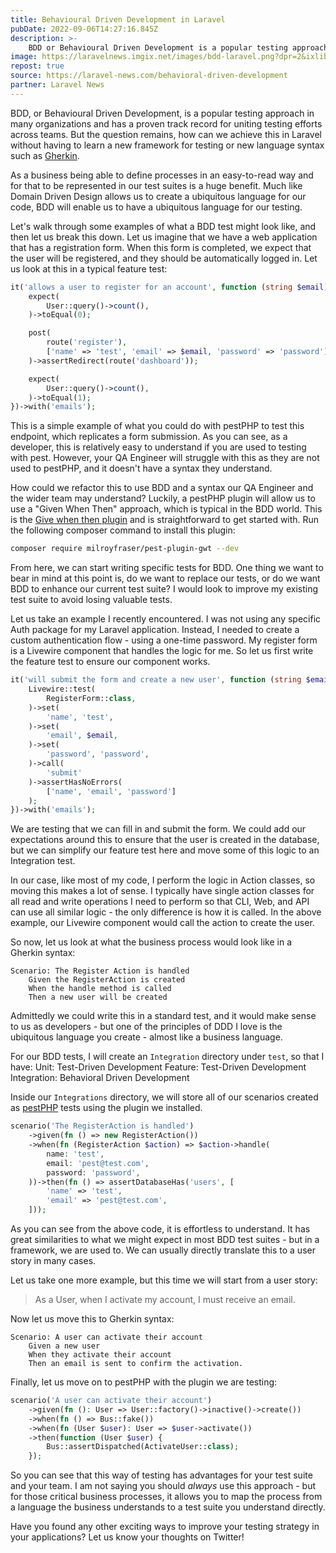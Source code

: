 ```yaml
---
title: Behavioural Driven Development in Laravel
pubDate: 2022-09-06T14:27:16.845Z
description: >-
    BDD or Behavioural Driven Development is a popular testing approach in many organizations and has a proven track record for uniting testing efforts in teams.
image: https://laravelnews.imgix.net/images/bdd-laravel.png?dpr=2&ixlib=php-3.3.1
repost: true
source: https://laravel-news.com/behavioral-driven-development
partner: Laravel News
---
```


BDD, or Behavioural Driven Development, is a popular testing approach in many organizations and has a proven track record for uniting testing efforts across teams. But the question remains, how can we achieve this in Laravel without having to learn a new framework for testing or new language syntax such as [Gherkin](https://cucumber.io/docs/gherkin/).

As a business being able to define processes in an easy-to-read way and for that to be represented in our test suites is a huge benefit. Much like Domain Driven Design allows us to create a ubiquitous language for our code, BDD will enable us to have a ubiquitous language for our testing.

Let's walk through some examples of what a BDD test might look like, and then let us break this down. Let us imagine that we have a web application that has a registration form. When this form is completed, we expect that the user will be registered, and they should be automatically logged in. Let us look at this in a typical feature test:

```php
it('allows a user to register for an account', function (string $email) {
	expect(
		User::query()->count(),
	)->toEqual(0);

	post(
		route('register'),
		['name' => 'test', 'email' => $email, 'password' => 'password']
	)->assertRedirect(route('dashboard'));

	expect(
		User::query()->count(),
	)->toEqual(1);
})->with('emails');
```

This is a simple example of what you could do with pestPHP to test this endpoint, which replicates a form submission. As you can see, as a developer, this is relatively easy to understand if you are used to testing with pest. However, your QA Engineer will struggle with this as they are not used to pestPHP, and it doesn't have a syntax they understand.

How could we refactor this to use BDD and a syntax our QA Engineer and the wider team may understand? Luckily, a pestPHP plugin will allow us to use a "Given When Then" approach, which is typical in the BDD world. This is the [Give when then plugin](https://laravel-news.com/pest-given-when-then) and is straightforward to get started with. Run the following composer command to install this plugin:

```bash
composer require milroyfraser/pest-plugin-gwt --dev
```

From here, we can start writing specific tests for BDD. One thing we want to bear in mind at this point is, do we want to replace our tests, or do we want BDD to enhance our current test suite? I would look to improve my existing test suite to avoid losing valuable tests.

Let us take an example I recently encountered. I was not using any specific Auth package for my Laravel application. Instead, I needed to create a custom authentication flow - using a one-time password. My register form is a Livewire component that handles the logic for me. So let us first write the feature test to ensure our component works.

```php
it('will submit the form and create a new user', function (string $email) {
	Livewire::test(
		RegisterForm::class,
	)->set(
		'name', 'test',
	)->set(
		'email', $email,
	)->set(
		'password', 'password',
	)->call(
		'submit'
	)->assertHasNoErrors(
		['name', 'email', 'password']
	);
})->with('emails');
```

We are testing that we can fill in and submit the form. We could add our expectations around this to ensure that the user is created in the database, but we can simplify our feature test here and move some of this logic to an Integration test.

In our case, like most of my code, I perform the logic in Action classes, so moving this makes a lot of sense. I typically have single action classes for all read and write operations I need to perform so that CLI, Web, and API can use all similar logic - the only difference is how it is called. In the above example, our Livewire component would call the action to create the user.

So now, let us look at what the business process would look like in a Gherkin syntax:

```gherkin
Scenario: The Register Action is handled
	Given the RegisterAction is created
	When the handle method is called
	Then a new user will be created
```

Admittedly we could write this in a standard test, and it would make sense to us as developers - but one of the principles of DDD I love is the ubiquitous language you create - almost like a business language.

For our BDD tests, I will create an `Integration` directory under `test`, so that I have:
Unit: Test-Driven Development
Feature: Test-Driven Development
Integration: Behavioral Driven Development 

Inside our `Integrations` directory, we will store all of our scenarios created as [pestPHP](https://pestphp.com/) tests using the plugin we installed.

```php
scenario('The RegisterAction is handled')
	->given(fn () => new RegisterAction())
	->when(fn (RegisterAction $action) => $action->handle(
		name: 'test',
		email: 'pest@test.com',
		password: 'password',
	))->then(fn () => assertDatabaseHas('users', [
		'name' => 'test',
		'email' => 'pest@test.com',
	]));
```

As you can see from the above code, it is effortless to understand. It has great similarities to what we might expect in most BDD test suites - but in a framework, we are used to. We can usually directly translate this to a user story in many cases.

Let us take one more example, but this time we will start from a user story:

> As a User, when I activate my account, I must receive an email.

Now let us move this to Gherkin syntax:

```gherkin
Scenario: A user can activate their account
	Given a new user
	When they activate their account
	Then an email is sent to confirm the activation.
```

Finally, let us move on to pestPHP with the plugin we are testing:

```php
scenario('A user can activate their account')
	->given(fn (): User => User::factory()->inactive()->create())
	->when(fn () => Bus::fake())
	->when(fn (User $user): User => $user->activate())
	->then(function (User $user) {
		Bus::assertDispatched(ActivateUser::class);
	});
```

So you can see that this way of testing has advantages for your test suite and your team. I am not saying you should _always_ use this approach - but for those critical business processes, it allows you to map the process from a language the business understands to a test suite you understand directly.

Have you found any other exciting ways to improve your testing strategy in your applications? Let us know your thoughts on Twitter!